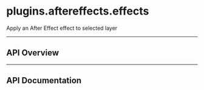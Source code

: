 # plugins.aftereffects.effects

Apply an After Effect effect to selected layer

---

## API Overview

---

## API Documentation

